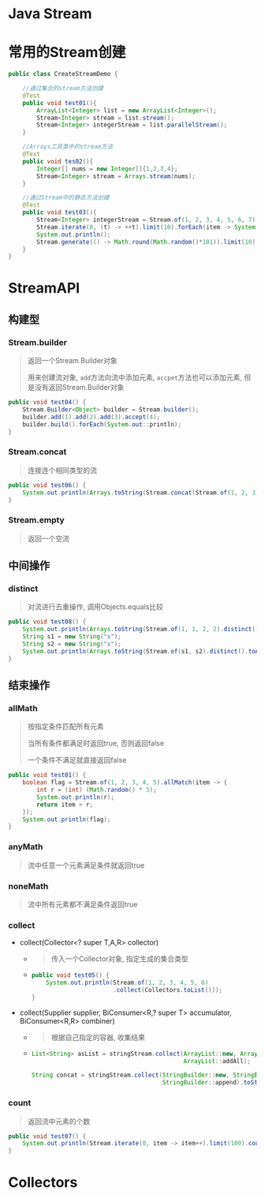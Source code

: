 # Java Stream

# 常用的Stream创建

```java
public class CreateStreamDemo {

    //通过集合的stream方法创建
    @Test
    public void test01(){
        ArrayList<Integer> list = new ArrayList<Integer>();
        Stream<Integer> stream = list.stream();
        Stream<Integer> integerStream = list.parallelStream();
    }

    //Arrays工具类中的stream方法
    @Test
    public void tes02(){
        Integer[] nums = new Integer[]{1,2,3,4};
        Stream<Integer> stream = Arrays.stream(nums);
    }

    //通过Stream中的静态方法创建
    @Test
    public void test03(){
        Stream<Integer> integerStream = Stream.of(1, 2, 3, 4, 5, 6, 7);
        Stream.iterate(0, (t) -> ++t).limit(10).forEach(item -> System.out.print(item + " "));
        System.out.println();
        Stream.generate(() -> Math.round(Math.random()*101)).limit(10).forEach(item -> System.out.print(item + " "));
    }
}
```

# StreamAPI

## 构建型

### Stream.builder

> 返回一个Stream.Builder对象
>
> 用来创建流对象, `add`方法向流中添加元素, `accpet`方法也可以添加元素, 但是没有返回Stream.Builder对象

```java
public void test04() {
    Stream.Builder<Object> builder = Stream.builder();
    builder.add(1).add(2).add(3).accept(4);
    builder.build().forEach(System.out::println);
}
```

### Stream.concat

> 连接连个相同类型的流

```java
public void test06() {
    System.out.println(Arrays.toString(Stream.concat(Stream.of(1, 2, 3), Stream.of(4, 5, 6)).toArray()));
}
```

### Stream.empty

> 返回一个空流

## 中间操作

### distinct

> 对流进行去重操作, 调用Objects.equals比较

```java
public void test08() {
    System.out.println(Arrays.toString(Stream.of(1, 1, 2, 2).distinct().toArray()));
    String s1 = new String("s");
    String s2 = new String("s");
    System.out.println(Arrays.toString(Stream.of(s1, s2).distinct().toArray()));
}
```

## 结束操作

### allMath

> 按指定条件匹配所有元素
>
> 当所有条件都满足时返回true, 否则返回false
>
> 一个条件不满足就直接返回false

```java
public void test01() {
    boolean flag = Stream.of(1, 2, 3, 4, 5).allMatch(item -> {
        int r = (int) (Math.random() * 5);
        System.out.println(r);
        return item > r;
    });
    System.out.println(flag);
}
```

### anyMath

> 流中任意一个元素满足条件就返回true

### noneMath

> 流中所有元素都不满足条件返回true

### collect

- collect(Collector<? super T,A,R> collector)

  - > 传入一个Collector对象, 指定生成的集合类型

  - ```java
    public void test05() {
        System.out.println(Stream.of(1, 2, 3, 4, 5, 6)
                           .collect(Collectors.toList()));
    }
    ```

- collect(Supplier<R> supplier, BiConsumer<R,? super T> accumulator, BiConsumer<R,R> combiner)

  - > 根据自己指定的容器, 收集结果

  - ```java
    List<String> asList = stringStream.collect(ArrayList::new, ArrayList::add,
                                               ArrayList::addAll);
    ```

    ```java
    String concat = stringStream.collect(StringBuilder::new, StringBuilder::append,
                                         StringBuilder::append).toString();
    ```

### count

> 返回流中元素的个数

```java
public void test07() {
    System.out.println(Stream.iterate(0, item -> item++).limit(100).count());
}
```



# Collectors